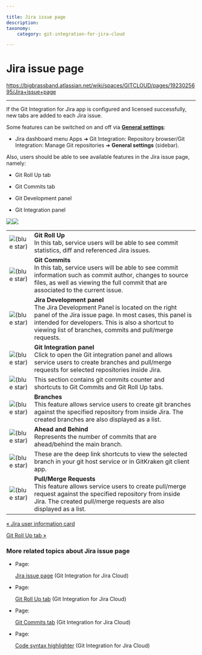 ```yaml
---

title: Jira issue page
description:
taxonomy:
    category: git-integration-for-jira-cloud

---
```


# Jira issue page

<https://bigbrassband.atlassian.net/wiki/spaces/GITCLOUD/pages/1923025695/Jira+issue+page>

* * *

If the Git Integration for Jira app is configured and licensed successfully, new tabs are added to each Jira issue.

Some features can be switched on and off via [**General settings**](/wiki/spaces/GITCLOUD/pages/1923025087/General+settings+for+administrators):

*   Jira dashboard menu Apps ➜ Git Integration: Repository browser/Git Integration: Manage Git repositories ➜ **General settings** (sidebar).
    

  
Also, users should be able to see available features in the Jira issue page, namely:

*   Git Roll Up tab
    
*   Git Commits tab
    
*   Git Development panel
    
*   Git Integration panel
    

![](https://bigbrassband.atlassian.net/wiki/download/attachments/1923025695/gitcloud-jira-issue-page-view-sel.png?version=1&modificationDate=1635413888629&cacheVersion=1&api=v2)![](https://bigbrassband.atlassian.net/wiki/download/thumbnails/1923025695/gitcloud-jira-issue-git-integration-panel-view-sel.png?version=2&modificationDate=1635414162343&cacheVersion=1&api=v2&width=340&height=339)

|     |     |
| --- | --- |
| ![(blue star)](/wiki/s/-1639011364/6452/8b4898d3c114827e64ec143b4fa79bb76a6cfa5b/_/images/icons/emoticons/star_blue.png) | **Git Roll Up**  <br>In this tab, service users will be able to see commit statistics, diff and referenced Jira issues. |
| ![(blue star)](/wiki/s/-1639011364/6452/8b4898d3c114827e64ec143b4fa79bb76a6cfa5b/_/images/icons/emoticons/star_blue.png) | **Git Commits**  <br>In this tab, service users will be able to see commit information such as commit author, changes to source files, as well as viewing the full commit that are associated to the current issue. |
| ![(blue star)](/wiki/s/-1639011364/6452/8b4898d3c114827e64ec143b4fa79bb76a6cfa5b/_/images/icons/emoticons/star_blue.png) | **Jira Development panel**  <br>The Jira Development Panel is located on the right panel of the Jira issue page. In most cases, this panel is intended for developers. This is also a shortcut to viewing list of branches, commits and pull/merge requests. |
| ![(blue star)](/wiki/s/-1639011364/6452/8b4898d3c114827e64ec143b4fa79bb76a6cfa5b/_/images/icons/emoticons/star_blue.png) | **Git Integration panel**  <br>Click to open the Git integration panel and allows service users to create branches and pull/merge requests for selected repositories inside Jira. |
| ![(blue star)](/wiki/s/-1639011364/6452/8b4898d3c114827e64ec143b4fa79bb76a6cfa5b/_/images/icons/emoticons/star_blue.png) | This section contains git commits counter and shortcuts to Git Commits and Git Roll Up tabs. |
| ![(blue star)](/wiki/s/-1639011364/6452/8b4898d3c114827e64ec143b4fa79bb76a6cfa5b/_/images/icons/emoticons/star_blue.png) | **Branches**  <br>This feature allows service users to create git branches against the specified repository from inside Jira. The created branches are also displayed as a list. |
| ![(blue star)](/wiki/s/-1639011364/6452/8b4898d3c114827e64ec143b4fa79bb76a6cfa5b/_/images/icons/emoticons/star_blue.png) | **Ahead and Behind**  <br>Represents the number of commits that are ahead/behind the main branch. |
| ![(blue star)](/wiki/s/-1639011364/6452/8b4898d3c114827e64ec143b4fa79bb76a6cfa5b/_/images/icons/emoticons/star_blue.png) | These are the deep link shortcuts to view the selected branch in your git host service or in GitKraken git client app. |
| ![(blue star)](/wiki/s/-1639011364/6452/8b4898d3c114827e64ec143b4fa79bb76a6cfa5b/_/images/icons/emoticons/star_blue.png) | **Pull/Merge Requests**  <br>This feature allows service users to create pull/merge request against the specified repository from inside Jira. The created pull/merge requests are also displayed as a list. |

[« Jira user information card](/wiki/spaces/GITCLOUD/pages/1923025668/Jira+user+information+card)

[Git Roll Up tab »](/wiki/spaces/GITCLOUD/pages/1923025721/Git+Roll+Up+tab)

### More related topics about Jira issue page

*   Page:
    
    [Jira issue page](/wiki/spaces/GITCLOUD/pages/1923025695/Jira+issue+page) (Git Integration for Jira Cloud)
    
*   Page:
    
    [Git Roll Up tab](/wiki/spaces/GITCLOUD/pages/1923025721/Git+Roll+Up+tab) (Git Integration for Jira Cloud)
    
*   Page:
    
    [Git Commits tab](/wiki/spaces/GITCLOUD/pages/1923025766/Git+Commits+tab) (Git Integration for Jira Cloud)
    
*   Page:
    
    [Code syntax highlighter](/wiki/spaces/GITCLOUD/pages/1923025790/Code+syntax+highlighter) (Git Integration for Jira Cloud)